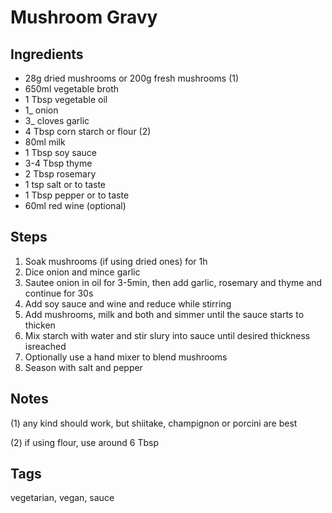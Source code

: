 # Mushroom Gravy

## Ingredients

* 28g dried mushrooms or 200g fresh mushrooms (1)
* 650ml vegetable broth 
* 1 Tbsp vegetable oil
* 1_ onion
* 3_ cloves garlic
* 4 Tbsp corn starch or flour (2)
* 80ml milk
* 1 Tbsp soy sauce 
* 3-4 Tbsp thyme
* 2 Tbsp rosemary
* 1 tsp salt or to taste
* 1 Tbsp pepper or to taste
* 60ml red wine (optional)

## Steps

1. Soak mushrooms (if using dried ones) for 1h
2. Dice onion and mince garlic
3. Sautee onion in oil for 3-5min, then add garlic, rosemary and thyme and continue for 30s
4. Add soy sauce and wine and reduce while stirring
5. Add mushrooms, milk and both and simmer until the sauce starts to thicken
6. Mix starch with water and stir slury into sauce until desired thickness isreached 
7. Optionally use a hand mixer to blend mushrooms
8. Season with salt and pepper

## Notes

(1) any kind should work, but shiitake, champignon or porcini are best

(2) if using flour, use around 6 Tbsp

## Tags
vegetarian, vegan, sauce
